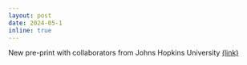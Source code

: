 ```yaml
---
layout: post
date: 2024-05-1
inline: true
---
```


New pre-print with collaborators from Johns Hopkins University [(link)](https://arxiv.org/abs/2405.03225)